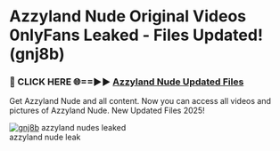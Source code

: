 # Azzyland Nude Original Videos 0nlyFans Leaked - Files Updated! (gnj8b)

<h3>🔴 CLICK HERE 🌐==►► <a href="https://tinyurl.com/yc6ubb5a" rel="nofollow">Azzyland Nude Updated Files</a></h3>

Get Azzyland Nude and all content. Now you can access all videos and pictures of Azzyland Nude. New Updated Files 2025!

[![gnj8b](https://i.imgur.com/7eu0CRL.gif)](https://tinyurl.com/yc6ubb5a)
azzyland nudes leaked<br>
azzyland nude leak